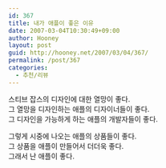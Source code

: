 ```yaml
---
id: 367
title: 내가 애플이 좋은 이유
date: 2007-03-04T10:30:49+09:00
author: Hooney
layout: post
guid: http://hooney.net/2007/03/04/367/
permalink: /post/367
categories:
  - 추천/리뷰
---
```

스티브 잡스의 디자인에 대한 열망이 좋다.  
그 열망을 디자인하는 애플의 디자이너들이 좋다.  
그 디자인을 가능하게 하는 애플의 개발자들이 좋다.

그렇게 시중에 나오는 애플의 상품들이 좋다.  
그 상품을 애플이 만들어서 더더욱 좋다.  
그래서 난 애플이 좋다.